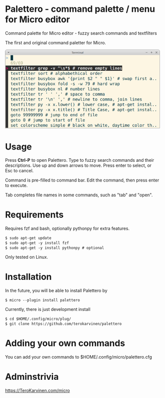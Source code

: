# Palettero - command palette / menu for Micro editor

Command palette for Micro editor - fuzzy search commands and textfilters

The first and original command paletter for Micro. 

![Screenshot](palettero-command-palette-menu-for-micro-editor.png)

# Usage

Press **Ctrl-P** to open Palettero. Type to fuzzy search commands and their descriptions. Use up and down arrows to move. Press enter to select, or Esc to cancel. 

Command is pre-filled to command bar. Edit the command, then press enter to execute. 

Tab completes file names in some commands, such as "tab" and "open". 

# Requirements

Requires fzf and bash, optionally pythonpy for extra features. 

	$ sudo apt-get update
	$ sudo apt-get -y install fzf
	$ sudo apt-get -y install pythonpy # optional

Only tested on Linux. 

# Installation

In the future, you will be able to install Palettero by 

	$ micro --plugin install palettero

Currently, there is just development install

	$ cd $HOME/.config/micro/plug/
	$ git clone https://github.com/terokarvinen/palettero

# Adding your own commands

You can add your own commands to $HOME/.config/micro/palettero.cfg

# Adminstrivia

https://TeroKarvinen.com/micro
